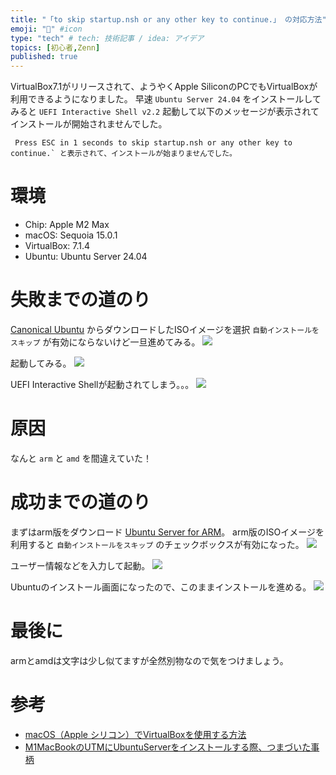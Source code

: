 ```yaml
---
title: "「to skip startup.nsh or any other key to continue.」 の対応方法" #title
emoji: "🐁" #icon
type: "tech" # tech: 技術記事 / idea: アイデア
topics: [初心者,Zenn]
published: true
---
```

VirtualBox7.1がリリースされて、ようやくApple SiliconのPCでもVirtualBoxが利用できるようになりました。
早速 `Ubuntu Server 24.04` をインストールしてみると `UEFI Interactive Shell v2.2` 起動して以下のメッセージが表示されてインストールが開始されませんでした。
```
 Press ESC in 1 seconds to skip startup.nsh or any other key to continue.` と表示されて、インストールが始まりませんでした。
```

# 環境
- Chip: Apple M2 Max
- macOS: Sequoia 15.0.1
- VirtualBox: 7.1.4
- Ubuntu: Ubuntu Server 24.04

# 失敗までの道のり
[Canonical Ubuntu](https://jp.ubuntu.com/download) からダウンロードしたISOイメージを選択 `自動インストールをスキップ` が有効にならないけど一旦進めてみる。
![](https://storage.googleapis.com/zenn-user-upload/110f8a39202a-20241102.png)

起動してみる。
![](https://storage.googleapis.com/zenn-user-upload/a7695c6d3a96-20241102.png)

UEFI Interactive Shellが起動されてしまう。。。
![](https://storage.googleapis.com/zenn-user-upload/4476c31278f7-20241102.png)

# 原因
なんと `arm` と `amd` を間違えていた！

# 成功までの道のり
まずはarm版をダウンロード [Ubuntu Server for ARM](https://ubuntu.com/download/server/arm)。 arm版のISOイメージを利用すると `自動インストールをスキップ` のチェックボックスが有効になった。
![](https://storage.googleapis.com/zenn-user-upload/42b08721153b-20241103.png)

ユーザー情報などを入力して起動。
![](https://storage.googleapis.com/zenn-user-upload/469bf77405a3-20241103.png)

Ubuntuのインストール画面になったので、このままインストールを進める。
![](https://storage.googleapis.com/zenn-user-upload/fd531e83ad96-20241103.png)

# 最後に
armとamdは文字は少し似てますが全然別物なので気をつけましょう。

# 参考
- [macOS（Apple シリコン）でVirtualBoxを使用する方法](https://qiita.com/Brutus/items/fc58e00738a2556020ed)
- [M1MacBookのUTMにUbuntuServerをインストールする際、つまづいた事柄](https://note.com/kaitokei/n/nf2b6e34de8b1)
